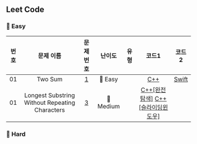 ## Leet Code

### 🥉 Easy

|  번호  |  문제 이름  |  문제 번호  |  난이도  |  유형  |  코드1  |  코드2  |
| :-----: | :-----: | :-----: | :-----: | :-----: | :-----: | :-----: |
| 01 | Two Sum | [1](https://leetcode.com/problems/two-sum/) | 🥉 Easy | | [C++](./Leetcode/easy/1_Two_Sum.cpp) | [Swift](./Leetcode/easy/1_Two_Sum.swift) |
| 01 | Longest Substring Without Repeating Characters | [3](https://leetcode.com/problems/longest-substring-without-repeating-characters/) | 🥈 Medium | | [C++[완전탐색]](./Leetcode/medium/3_1.cpp) [C++[슬라이딩윈도우]](./Leetcode/medium/3_2.cpp) |  |


### 🥇 Hard
